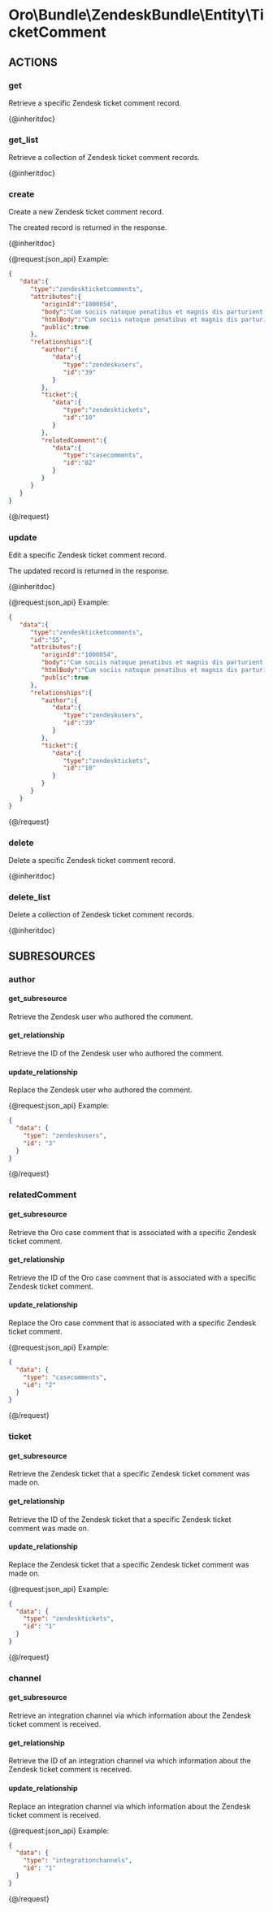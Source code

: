 # Oro\Bundle\ZendeskBundle\Entity\TicketComment

## ACTIONS  

### get

Retrieve a specific Zendesk ticket comment record.

{@inheritdoc}

### get_list

Retrieve a collection of Zendesk ticket comment records.

{@inheritdoc}

### create

Create a new Zendesk ticket comment record.

The created record is returned in the response.

{@inheritdoc}

{@request:json_api}
Example:

```JSON
{  
   "data":{  
      "type":"zendeskticketcomments",
      "attributes":{  
         "originId":"1000054",
         "body":"Cum sociis natoque penatibus et magnis dis parturient montes, nascetur ridiculus mus.",
         "htmlBody":"Cum sociis natoque penatibus et magnis dis parturient montes, nascetur ridiculus mus.",
         "public":true
      },
      "relationships":{  
         "author":{  
            "data":{  
               "type":"zendeskusers",
               "id":"39"
            }
         },
         "ticket":{  
            "data":{  
               "type":"zendesktickets",
               "id":"10"
            }
         },
         "relatedComment":{  
            "data":{  
               "type":"casecomments",
               "id":"82"
            }
         }
      }
   }
}
```
{@/request}

### update

Edit a specific Zendesk ticket comment record.

The updated record is returned in the response.

{@inheritdoc}

{@request:json_api}
Example:

```JSON
{  
   "data":{  
      "type":"zendeskticketcomments",
      "id":"55",
      "attributes":{  
         "originId":"1000054",
         "body":"Cum sociis natoque penatibus et magnis dis parturient montes, nascetur ridiculus mus.",
         "htmlBody":"Cum sociis natoque penatibus et magnis dis parturient montes, nascetur ridiculus mus.",
         "public":true
      },
      "relationships":{  
         "author":{  
            "data":{  
               "type":"zendeskusers",
               "id":"39"
            }
         },
         "ticket":{  
            "data":{  
               "type":"zendesktickets",
               "id":"10"
            }
         }
      }
   }
}
```
{@/request}

### delete

Delete a specific Zendesk ticket comment record.

{@inheritdoc}

### delete_list

Delete a collection of Zendesk ticket comment records.

{@inheritdoc}

## SUBRESOURCES

### author

#### get_subresource

Retrieve the Zendesk user who authored the comment.

#### get_relationship

Retrieve the ID of the Zendesk user who authored the comment.

#### update_relationship

Replace the Zendesk user who authored the comment.

{@request:json_api}
Example:

```JSON
{
  "data": {
    "type": "zendeskusers",
    "id": "3"
  }
}
```
{@/request}

### relatedComment

#### get_subresource

Retrieve the Oro case comment that is associated with a specific Zendesk ticket comment. 

#### get_relationship

Retrieve the ID of the Oro case comment that is associated with a specific Zendesk ticket comment. 

#### update_relationship

Replace the Oro case comment that is associated with a specific Zendesk ticket comment.

{@request:json_api}
Example:

```JSON
{
  "data": {
    "type": "casecomments",
    "id": "2"
  }
}
```
{@/request}

### ticket

#### get_subresource

Retrieve the Zendesk ticket that a specific Zendesk ticket comment was made on.

#### get_relationship

Retrieve the ID of the Zendesk ticket that a specific Zendesk ticket comment was made on.

#### update_relationship

Replace the Zendesk ticket that a specific Zendesk ticket comment was made on.

{@request:json_api}
Example:

```JSON
{
  "data": {
    "type": "zendesktickets",
    "id": "1"
  }
}
```
{@/request}

### channel

#### get_subresource

Retrieve an integration channel via which information about the Zendesk ticket comment is received.

#### get_relationship

Retrieve the ID of an integration channel via which information about the Zendesk ticket comment is received.

#### update_relationship

Replace an integration channel via which information about the Zendesk ticket comment is received.

{@request:json_api}
Example:

```JSON
{
  "data": {
    "type": "integrationchannels",
    "id": "1"
  }
}
```
{@/request}

